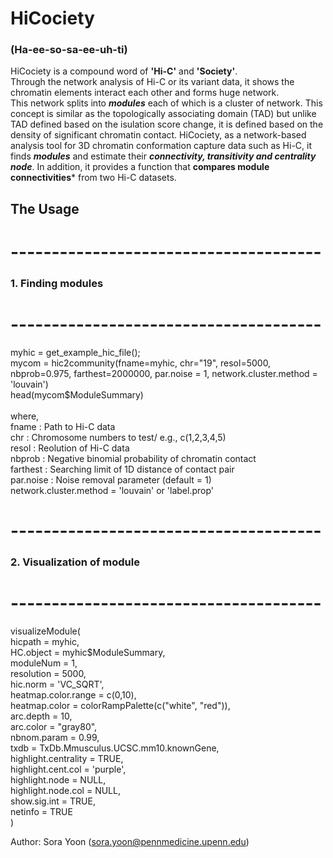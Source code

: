 # HiCociety 
### (Ha-ee-so-sa-ee-uh-ti)
HiCociety is a compound word of **'Hi-C'** and **'Society'**. 
<br>
Through the network analysis of Hi-C or its variant data, it shows the chromatin elements interact each other and forms huge network.
<br>
This network splits into ***modules*** each of which is a cluster of network. 
This concept is similar as the topologically associating domain (TAD) but unlike TAD defined based on the isulation score change, it is defined based on the density of significant chromatin contact.
HiCociety, as a network-based analysis tool for 3D chromatin conformation capture data such as Hi-C, it finds ***modules*** and estimate their ***connectivity, transitivity and centrality node***.
In addition, it provides a function that **compares module connectivities*** from two Hi-C datasets.

## The Usage
# --------------------------------------
### 1. Finding modules
# --------------------------------------

myhic = get_example_hic_file();
<br>
mycom = hic2community(fname=myhic, chr="19", resol=5000, nbprob=0.975, farthest=2000000, par.noise = 1, network.cluster.method = 'louvain')
<br>
head(mycom$ModuleSummary)
<br>
<br>
where,
<br>
fname : Path to Hi-C data
<br>
chr : Chromosome numbers to test/ e.g., c(1,2,3,4,5)
<br>
resol : Reolution of Hi-C data
<br>
nbprob : Negative binomial probability of chromatin contact
<br>
farthest : Searching limit of 1D distance of contact pair
<br>
par.noise : Noise removal parameter (default = 1)
<br>
network.cluster.method = 'louvain' or 'label.prop'
<br>
# --------------------------------------
### 2. Visualization of module
# --------------------------------------
visualizeModule(
<br>
  hicpath = myhic,
  <br>
  HC.object = myhic$ModuleSummary,
  <br>
  moduleNum = 1,
  <br>
  resolution = 5000,
  <br>
  hic.norm = 'VC_SQRT',
  <br>
  heatmap.color.range = c(0,10),
  <br>
  heatmap.color = colorRampPalette(c("white", "red")),
  <br>
  arc.depth = 10,
  <br>
  arc.color = "gray80",
  <br>
  nbnom.param = 0.99,
  <br>
  txdb = TxDb.Mmusculus.UCSC.mm10.knownGene,
  <br>
  highlight.centrality = TRUE,
  <br>
  highlight.cent.col = 'purple',
  <br>
  highlight.node = NULL,
  <br>
  highlight.node.col = NULL,
  <br>
  show.sig.int = TRUE,
  <br>
  netinfo = TRUE
  <br>
)



Author: Sora Yoon (sora.yoon@pennmedicine.upenn.edu)


